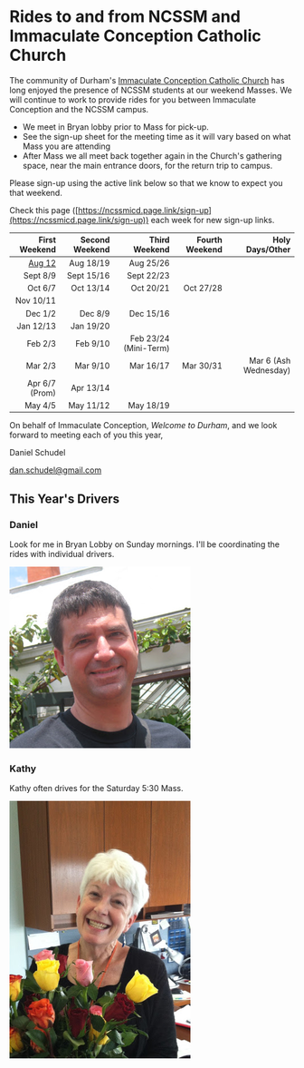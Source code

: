 # Rides to and from NCSSM and Immaculate Conception Catholic Church

The community of Durham's [Immaculate Conception Catholic Church](http://icdurham.org/) has long enjoyed the 
presence of NCSSM students at our weekend Masses. We will continue to work to provide rides for you between
Immaculate Conception and the NCSSM campus.

* We meet in Bryan lobby prior to Mass for pick-up.
* See the sign-up sheet for the meeting time as it will vary based on what Mass you are attending
* After Mass we all meet back together again in the Church's gathering space, near the main entrance doors, for the return trip to campus.

Please sign-up using the active link below so that we know to expect you that weekend.

Check this page ([https://ncssmicd.page.link/sign-up](https://ncssmicd.page.link/sign-up))
each week for new sign-up links.

|First Weekend   |Second Weekend |Third Weekend         |Fourth Weekend|Holy Days/Other        |
|---------------:|--------------:|---------------------:|-------------:|----------------------:|
|[Aug  12](https://www.signupgenius.com/go/10C0B4CAFA82BA13-august8)         |Aug  18/19     |Aug  25/26            |              |                       |
|Sept  8/9       |Sept 15/16     |Sept 22/23            |              |                       |
|Oct   6/7       |Oct  13/14     |Oct  20/21            |Oct 27/28     |                       |
|Nov  10/11      |               |                      |              |                       |
|Dec   1/2       |Dec   8/9      |Dec  15/16            |              |                       |
|Jan  12/13      |Jan  19/20     |                      |              |                       |
|Feb   2/3       |Feb   9/10     |Feb  23/24 (Mini-Term)|              |                       |
|Mar   2/3       |Mar   9/10     |Mar  16/17            |Mar   30/31   |Mar 6 (Ash Wednesday)  |
|Apr   6/7 (Prom)|Apr  13/14     |                      |              |                       |
|May   4/5       |May  11/12     |May  18/19            |              |                       |


On behalf of Immaculate Conception, *Welcome to Durham*, and we look forward to meeting each of you this year,

Daniel Schudel

[dan.schudel@gmail.com](mailto:dan.schudel@gmail.com)

## This Year's Drivers

### Daniel

Look for me in Bryan Lobby on Sunday mornings. I'll be coordinating the rides with individual drivers.

![Daniel](Images/daniel.jpg "Daniel")

### Kathy

Kathy often drives for the Saturday 5:30 Mass.

![Kathy](Images/kathy.jpg "Kathy")
